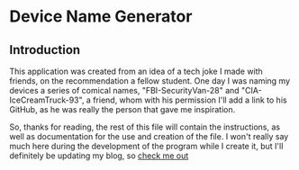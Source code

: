 # Device Name Generator

## Introduction
This application was created from an idea of a tech joke I made with friends, on the recommendation a fellow student. 
One day I was naming my devices a series of comical names, "FBI-SecurityVan-28" and "CIA-IceCreamTruck-93", a friend, whom with his permission I'll add a link to his GitHub, as he was really the person that gave me inspiration. 

So, thanks for reading, the rest of this file will contain the instructions, as well as documentation for the use and creation of the file. 
I won't really say much here during the development of the program while I create it, but I'll definitely be updating my blog, so [check me out](https://christopherswayne.com/)